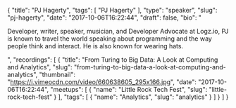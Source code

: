 {
  "title": "PJ Hagerty",
  "tags": [
    "PJ Hagerty"
  ],
  "type": "speaker",
  "slug": "pj-hagerty",
  "date": "2017-10-06T16:22:44",
  "draft": false,
  "bio": "<p>Developer, writer, speaker, musician, and Developer Advocate at Logz.io, PJ is known to travel the world speaking about programming and the way people think and interact. He is also known for wearing hats.</p>",
  "recordings": [
    {
      "title": "From Turing to Big Data: A Look at Computing and Analytics",
      "slug": "from-turing-to-big-data-a-look-at-computing-and-analytics",
      "thumbnail": "https://i.vimeocdn.com/video/660638605_295x166.jpg",
      "date": "2017-10-06T16:22:44",
      "meetups": [
        {
          "name": "Little Rock Tech Fest",
          "slug": "little-rock-tech-fest"
        }
      ],
      "tags": [
        {
          "name": "Analytics",
          "slug": "analytics"
        }
      ]
    }
  ]
}
